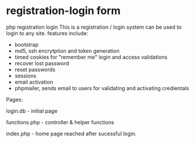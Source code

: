 # registration-login form

php registration login 
This is a registration / login system 
can be used to login to any site.
features include:
- bootstrap
- md5, ssh encrytption and token generation
- timed cookies for "remember me" login and access validations
- recover lost password
- reset passwords
- sessions
- email activation
- phpmailer, sends email to users for validating and activating credientals

Pages:

login.db - initial page

functions.php - controller & helper functions

index.php - home page reached after sucessful login.


